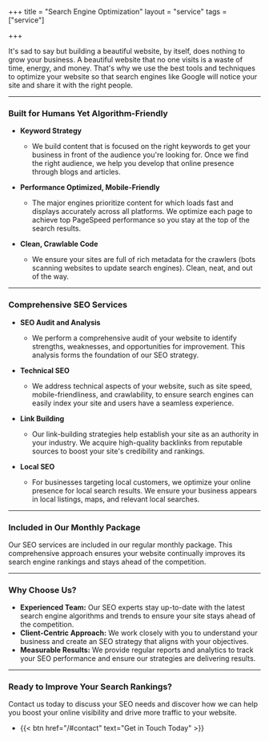 +++
title = "Search Engine Optimization"
layout = "service"
tags = ["service"]

+++

It's sad to say but building a beautiful website, by itself, does nothing to grow your business. A beautiful website that no one visits is a waste of time, energy, and money. That's why we use the best tools and techniques to optimize your website so that search engines like Google will notice your site and share it with the right people.

---

### Built for Humans Yet Algorithm-Friendly

- **Keyword Strategy**

  - We build content that is focused on the right keywords to get your business in front of the audience you're looking for. Once we find the right audience, we help you develop that online presence through blogs and articles.

- **Performance Optimized, Mobile-Friendly**

  - The major engines prioritize content for which loads fast and displays accurately across all platforms. We optimize each page to achieve top PageSpeed performance so you stay at the top of the search results.

- **Clean, Crawlable Code**

  - We ensure your sites are full of rich metadata for the crawlers (bots scanning websites to update search engines). Clean, neat, and out of the way.

---

### Comprehensive SEO Services

- **SEO Audit and Analysis**

  - We perform a comprehensive audit of your website to identify strengths, weaknesses, and opportunities for improvement. This analysis forms the foundation of our SEO strategy.

- **Technical SEO**

  - We address technical aspects of your website, such as site speed, mobile-friendliness, and crawlability, to ensure search engines can easily index your site and users have a seamless experience.

- **Link Building**

  - Our link-building strategies help establish your site as an authority in your industry. We acquire high-quality backlinks from reputable sources to boost your site's credibility and rankings.

- **Local SEO**
  - For businesses targeting local customers, we optimize your online presence for local search results. We ensure your business appears in local listings, maps, and relevant local searches.

---

### Included in Our Monthly Package

Our SEO services are included in our regular monthly package. This comprehensive approach ensures your website continually improves its search engine rankings and stays ahead of the competition.

---

### Why Choose Us?

- **Experienced Team:** Our SEO experts stay up-to-date with the latest search engine algorithms and trends to ensure your site stays ahead of the competition.
- **Client-Centric Approach:** We work closely with you to understand your business and create an SEO strategy that aligns with your objectives.
- **Measurable Results:** We provide regular reports and analytics to track your SEO performance and ensure our strategies are delivering results.

---

### Ready to Improve Your Search Rankings?

Contact us today to discuss your SEO needs and discover how we can help you boost your online visibility and drive more traffic to your website.

- {{< btn href="/#contact" text="Get in Touch Today" >}}
